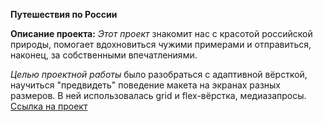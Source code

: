 **Путешествия по России**

**Описание проекта:**
*Этот проект* знакомит нас с красотой российской природы, помогает вдохновиться чужими примерами и отправиться, наконец, за собственными впечатлениями.

*Целью проектной работы* было разобраться с адаптивной вёрсткой, научиться "предвидеть" поведение макета на экранах разных размеров. В ней использовалась grid и flex-вёрстка, медиазапросы.
[Ссылка на проект](https://uliakarpova.github.io/russian-travel/)
